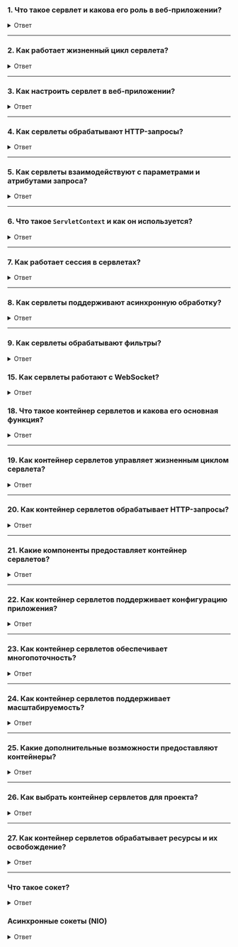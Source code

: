 ### 1. Что такое сервлет и какова его роль в веб-приложении?

<details> <summary>Ответ</summary>

Сервлет — это Java-класс, реализующий интерфейс `javax.servlet.Servlet`, для обработки HTTP-запросов и формирования ответов в веб-приложениях. Работает в контейнере сервлетов (например, Tomcat, Jetty), генерируя динамический контент (HTML, JSON).

**Роль**:
- Обработка GET, POST и других HTTP-запросов.
- Формирование динамических веб-страниц или API-ответов.

**Нюанс**: Обычно используется `HttpServlet` для HTTP-запросов.

</details>

---

### 2. Как работает жизненный цикл сервлета?

<details> <summary>Ответ</summary>

Жизненный цикл сервлета включает три этапа:
1. **Инициализация**: Вызов `init(ServletConfig config)` для настройки ресурсов.
2. **Обработка запросов**: Вызов `service(ServletRequest req, ServletResponse res)` для каждого запроса.
3. **Уничтожение**: Вызов `destroy()` для освобождения ресурсов.

**Нюанс**:
- `init` вызывается один раз.
- Аннотация `@WebServlet(loadOnStartup)` управляет моментом инициализации.

</details>

---

### 3. Как настроить сервлет в веб-приложении?

<details> <summary>Ответ</summary>

Сервлеты настраиваются двумя способами:
1. **Через `web.xml`**:
   ```xml
   <servlet>
       <servlet-name>MyServlet</servlet-name>
       <servlet-class>com.example.MyServlet</servlet-class>
   </servlet>
   <servlet-mapping>
       <servlet-name>MyServlet</servlet-name>
       <url-pattern>/myServlet</url-pattern>
   </servlet-mapping>
   ```
2. **Через аннотации**:
   ```java
   @WebServlet("/myServlet")
   public class MyServlet extends HttpServlet {}
   ```

**Нюанс**: Аннотации упрощают настройку, но `web.xml` лучше для сложных приложений.

</details>

---

### 4. Как сервлеты обрабатывают HTTP-запросы?

<details> <summary>Ответ</summary>

Класс `HttpServlet` предоставляет методы для HTTP-запросов:

| Метод       | HTTP-метод | Описание                     |
|-------------|------------|------------------------------|
| `doGet`     | GET        | Получение данных             |
| `doPost`    | POST       | Отправка данных (например, формы) |
| `doPut`     | PUT        | Обновление ресурса           |
| `doDelete`  | DELETE     | Удаление ресурса             |
| `doHead`    | HEAD       | Только заголовки             |
| `doOptions` | OPTIONS    | Доступные методы             |
| `doTrace`   | TRACE      | Диагностика                  |

**Нюанс**:
- Непереопределённые методы возвращают `405 Method Not Allowed`.
- Параметры доступны через `request.getParameter()`.

</details>

---

### 5. Как сервлеты взаимодействуют с параметрами и атрибутами запроса?

<details> <summary>Ответ</summary>

- **Параметры**: Передаются через URL (GET) или тело (POST). Доступ: `request.getParameter(String name)`.
- **Атрибуты**: Устанавливаются через `request.setAttribute(String name, Object value)`.

**Нюанс**:
- Параметры только для чтения.
- Для загрузки файлов требуется `@MultipartConfig`.

</details>

---

### 6. Что такое `ServletContext` и как он используется?

<details> <summary>Ответ</summary>

`ServletContext` — глобальный контекст веб-приложения, доступный через `getServletContext()`.

**Применение**:
- Хранение конфигурации.
- Доступ к параметрам: `getInitParameter`.
- Работа с файлами: `getResourceAsStream`.

**Нюанс**: Не потокобезопасен, требует синхронизации.

</details>

---

### 7. Как работает сессия в сервлетах?

<details> <summary>Ответ</summary>

Сессия создаётся через `request.getSession()` и использует `JSESSIONID`.

**Возможности**:
- Хранение данных: `session.setAttribute`.
- Время жизни: `session.setMaxInactiveInterval`.
- Инвалидация: `session.invalidate`.

**Нюанс**:
- Поддерживает URL rewriting, если cookies отключены.
- Используйте `HttpOnly` и `Secure` для безопасности.

</details>

---

### 8. Как сервлеты поддерживают асинхронную обработку?

<details> <summary>Ответ</summary>

Сервлеты 3.0+ поддерживают асинхронность через `asyncSupported=true` и `request.startAsync()`.

**Пример**:
```java
@WebServlet(value="/async", asyncSupported=true)
public class AsyncServlet extends HttpServlet {
    protected void doGet(HttpServletRequest req, HttpServletResponse res) {
        AsyncContext async = req.startAsync();
        async.start(() -> {
            // Длительная операция
            async.complete();
        });
    }
}
```

**Нюанс**: Освобождает потоки контейнера, улучшая масштабируемость.

</details>

---

### 9. Как сервлеты обрабатывают фильтры?

<details> <summary>Ответ</summary>

Фильтры перехватывают запросы/ответы через `javax.servlet.Filter`.

**Пример**:
```java
@WebFilter("/myServlet")
public class MyFilter implements Filter {
    public void doFilter(ServletRequest req, ServletResponse res, FilterChain chain) {
        chain.doFilter(req, res);
    }
}
```

**Нюанс**: Порядок фильтров задаётся в `web.xml` или аннотациях.

</details>


### 15. Как сервлеты работают с WebSocket?

<details> <summary>Ответ</summary>

WebSocket поддерживается через `javax.websocket`.

**Пример**:
```java
@ServerEndpoint("/websocket")
public class MyWebSocket {
    @OnMessage
    public void onMessage(String message, Session session) {
        session.getBasicRemote().sendText("Response: " + message);
    }
}
```

**Нюанс**: Требует конфигурации сервера.

</details>


### 18. Что такое контейнер сервлетов и какова его основная функция?

<details> <summary>Ответ</summary>

Контейнер сервлетов — серверное ПО для выполнения сервлетов и JSP. Примеры: Tomcat, Jetty.

**Функция**: Управление жизненным циклом, маршрутизация запросов, поддержка HTTP.

**Нюанс**: Реализует Jakarta Servlet API.

</details>

---

### 19. Как контейнер сервлетов управляет жизненным циклом сервлета?

<details> <summary>Ответ</summary>

- Загружает класс и создаёт экземпляр.
- Вызывает `init` для настройки.
- Направляет запросы в `service`.
- Вызывает `destroy` при выгрузке.

**Нюанс**: Один экземпляр сервлета для всех запросов.

</details>

---

### 20. Как контейнер сервлетов обрабатывает HTTP-запросы?

<details> <summary>Ответ</summary>

1. Получает запрос.
2. Сопоставляет URL с сервлетом.
3. Создаёт `HttpServletRequest`/`HttpServletResponse`.
4. Применяет фильтры.
5. Отправляет ответ.

**Нюанс**: Использует пул потоков.

</details>

---

### 21. Какие компоненты предоставляет контейнер сервлетов?

<details> <summary>Ответ</summary>

- `ServletContext`
- `HttpSession`
- `RequestDispatcher`
- Фильтры
- Слушатели

**Нюанс**: `ServletContext` не потокобезопасен.

</details>

---

### 22. Как контейнер сервлетов поддерживает конфигурацию приложения?

<details> <summary>Ответ</summary>

Читает `web.xml` или аннотации (`@WebServlet`, `@WebFilter`).

**Нюанс**: Аннотации сканируются при старте, если `metadata-complete=false`.

</details>

---

### 23. Как контейнер сервлетов обеспечивает многопоточность?

<details> <summary>Ответ</summary>

Создаёт пул потоков, каждый запрос обрабатывается отдельным потоком.

**Нюанс**: Требуется потокобезопасность сервлетов.

</details>

---

### 24. Как контейнер сервлетов поддерживает масштабируемость?

<details> <summary>Ответ</summary>

- Пул потоков.
- Кластеризация сессий.
- Асинхронная обработка.
- Кэширование.

**Нюанс**: Требуется сериализация объектов для кластеризации.

</details>

---

### 25. Какие дополнительные возможности предоставляют контейнеры?

<details> <summary>Ответ</summary>

- JNDI для ресурсов.
- Пулы соединений.
- Мониторинг (JMX).
- Горячее переразвертывание.

**Нюанс**: Горячее переразвертывание может вызывать утечки памяти.

</details>

---

### 26. Как выбрать контейнер сервлетов для проекта?

<details> <summary>Ответ</summary>

| Контейнер  | Преимущества                     | Использование                   |
|------------|----------------------------------|---------------------------------|
| **Tomcat** | Лёгкий, популярный              | Веб-приложения                  |
| **Jetty**  | Компактный, для встраивания     | Асинхронные приложения          |
| **GlassFish** | Полный Jakarta EE            | Сложные проекты                 |
| **Payara** | Современная поддержка           | Альтернатива GlassFish          |

**Нюанс**: Проверьте версию Servlet API.

</details>

---

### 27. Как контейнер сервлетов обрабатывает ресурсы и их освобождение?

<details> <summary>Ответ</summary>

- Использует `ServletContextListener` для инициализации/очистки.
- Вызывает `destroy` сервлета.
- Полагает на JVM для гарбаж-коллекции.

**Нюанс**: Используйте `try-with-resources` для JDBC.

Сокеты в Java — это механизм для реализации сетевого взаимодействия между клиентом и сервером. Они позволяют обмениваться данными через
сеть, используя протоколы, такие как TCP или UDP. В Java сокеты реализованы в пакете `java.net`, и основное внимание уделяется двум типам
сокетов: **TCP-сокеты** (`Socket` и `ServerSocket`) и **UDP-сокеты** (`DatagramSocket` и `DatagramPacket`). Я расскажу о них подробно,
включая архитектуру, примеры кода, особенности и продвинутые аспекты.

</details>

---

### Что такое сокет?

<details> <summary>Ответ</summary>

Сокет — это конечная точка для передачи данных между двумя машинами в сети. Он представляет собой комбинацию IP-адреса и порта. Java
предоставляет высокоуровневый API для работы с сокетами, абстрагируя низкоуровневые детали сетевых протоколов.

- **TCP-сокеты**:
  - Надежный, ориентированный на соединение протокол.
  - Гарантирует доставку данных в правильном порядке без потерь.
  - Используется для приложений, где важна целостность данных (например, веб-серверы, чаты).
  - Классы: `Socket` (клиент), `ServerSocket` (сервер).
- **UDP-сокеты**:
  - Ненадежный, не ориентированный на соединение протокол.
  - Быстрее TCP, но не гарантирует доставку или порядок пакетов.
  - Используется для приложений, где важна скорость, а потеря данных допустима (например, стриминг, игры).


- Классы: `DatagramSocket`, `DatagramPacket`.

</details>
  
### Асинхронные сокеты (NIO)

<details> <summary>Ответ</summary>

Java NIO (New Input/Output, пакет `java.nio`) предоставляет асинхронный и неблокирующий ввод-вывод, что полезно для масштабируемых серверов.

- **Классы**: `SocketChannel`, `ServerSocketChannel`, `Selector`.
- **Особенности**:
  - Неблокирующий режим: позволяет обрабатывать множество соединений в одном потоке.
  - Используется `Selector` для мультиплексирования операций ввода-вывода.